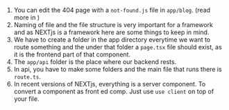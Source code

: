 1. You can edit the 404 page with a `not-found.js` file in `app/blog`. (read more in )
2. Naming of file and the file structure is very important for a framework and as NEXTjs is a framework here are some things to keep in mind.
3. We have to create a folder in the app directory everytime we want to route something and the under that folder a `page.tsx` file should exist, as it is the frontend part of that component.
4. The `app/api` folder is the place where our backend rests.
5. In api, you have to make some folders and the main file that runs there is `route.ts`.
6. In recent versions of NEXTjs, everything is a server component. To convert a component as front ed comp. Just use `use client` on top of your file.